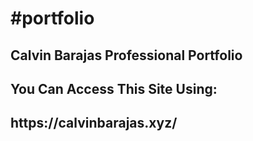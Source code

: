 <h1>#portfolio</h1>

<h2>Calvin Barajas Professional Portfolio</h2>

<h2>You Can Access This Site Using:</h2>

<h2>https://calvinbarajas.xyz/</h2>
